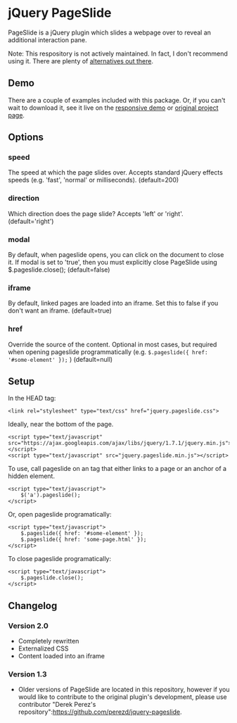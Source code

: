 # jQuery PageSlide

PageSlide is a jQuery plugin which slides a webpage over to reveal an additional interaction pane.

Note: This respository is not actively maintained. In fact, I don't recommend using it. There are plenty of [alternatives out there](http://www.unheap.com/section/navigation/drawer-responsive/).

## Demo

There are a couple of examples included with this package. Or, if you can't wait to download it, see it live on the [responsive demo](http://srobbin.github.com/jquery-pageslide) or [original project page](http://srobbin.com/jquery-plugins/pageslide/).

## Options

### speed

The speed at which the page slides over. Accepts standard jQuery effects speeds (e.g. 'fast', 'normal' or milliseconds). (default=200)

### direction

Which direction does the page slide? Accepts 'left' or 'right'. (default='right')

### modal

By default, when pageslide opens, you can click on the document to close it. If modal is set to 'true', then you must explicitly close PageSlide using $.pageslide.close(); (default=false)

### iframe

By default, linked pages are loaded into an iframe. Set this to false if you don't want an iframe. (default=true)

### href

Override the source of the content. Optional in most cases, but required when opening pageslide programmatically (e.g. <code>$.pageslide({ href: '#some-element' });</code> ) (default=null)

## Setup

In the HEAD tag:
```
<link rel="stylesheet" type="text/css" href="jquery.pageslide.css">
```

Ideally, near the bottom of the page.
```
<script type="text/javascript" src="https://ajax.googleapis.com/ajax/libs/jquery/1.7.1/jquery.min.js"></script>
<script type="text/javascript" src="jquery.pageslide.min.js"></script>
```

To use, call pageslide on an <code><a></code> tag that either links to a page or an anchor of a hidden element.
```
<script type="text/javascript">
    $('a').pageslide();
</script>
```

Or, open pageslide programatically:
```
<script type="text/javascript">
    $.pageslide({ href: '#some-element' });
    $.pageslide({ href: 'some-page.html' });
</script>
```

To close pageslide programatically:
```
<script type="text/javascript">
    $.pageslide.close();
</script>
```

## Changelog

### Version 2.0

* Completely rewritten
* Externalized CSS
* Content loaded into an iframe

### Version 1.3

* Older versions of PageSlide are located in this repository, however if you would like to contribute to the original plugin's development, please use contributor "Derek Perez's repository":https://github.com/perezd/jquery-pageslide.
